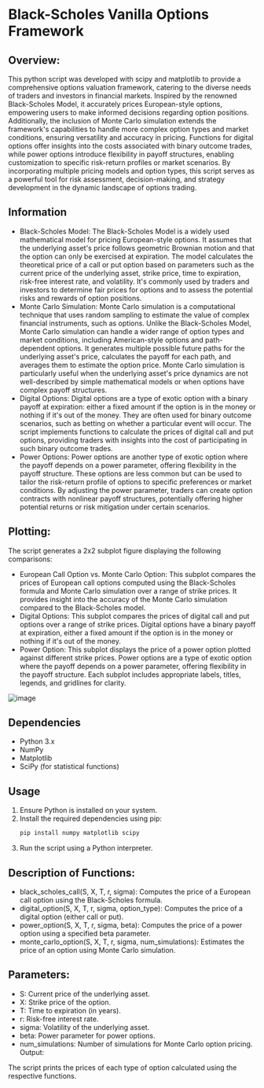 # Black-Scholes Vanilla Options Framework

## Overview:

This python script was developed  with scipy and matplotlib to provide a comprehensive options valuation framework, catering to the diverse needs of traders and investors in financial markets. Inspired by the renowned Black-Scholes Model, it accurately prices European-style options, empowering users to make informed decisions regarding option positions. Additionally, the inclusion of Monte Carlo simulation extends the framework's capabilities to handle more complex option types and market conditions, ensuring versatility and accuracy in pricing. Functions for digital options offer insights into the costs associated with binary outcome trades, while power options introduce flexibility in payoff structures, enabling customization to specific risk-return profiles or market scenarios. By incorporating multiple pricing models and option types, this script serves as a powerful tool for risk assessment, decision-making, and strategy development in the dynamic landscape of options trading.

## Information

- Black-Scholes Model:
The Black-Scholes Model is a widely used mathematical model for pricing European-style options.
It assumes that the underlying asset's price follows geometric Brownian motion and that the option can only be exercised at expiration.
The model calculates the theoretical price of a call or put option based on parameters such as the current price of the underlying asset, strike price, time to expiration, risk-free interest rate, and volatility.
It's commonly used by traders and investors to determine fair prices for options and to assess the potential risks and rewards of option positions.
- Monte Carlo Simulation:
Monte Carlo simulation is a computational technique that uses random sampling to estimate the value of complex financial instruments, such as options.
Unlike the Black-Scholes Model, Monte Carlo simulation can handle a wider range of option types and market conditions, including American-style options and path-dependent options.
It generates multiple possible future paths for the underlying asset's price, calculates the payoff for each path, and averages them to estimate the option price.
Monte Carlo simulation is particularly useful when the underlying asset's price dynamics are not well-described by simple mathematical models or when options have complex payoff structures.
- Digital Options:
Digital options are a type of exotic option with a binary payoff at expiration: either a fixed amount if the option is in the money or nothing if it's out of the money.
They are often used for binary outcome scenarios, such as betting on whether a particular event will occur.
The script implements functions to calculate the prices of digital call and put options, providing traders with insights into the cost of participating in such binary outcome trades.
- Power Options:
Power options are another type of exotic option where the payoff depends on a power parameter, offering flexibility in the payoff structure.
These options are less common but can be used to tailor the risk-return profile of options to specific preferences or market conditions.
By adjusting the power parameter, traders can create option contracts with nonlinear payoff structures, potentially offering higher potential returns or risk mitigation under certain scenarios.

## Plotting:

The script generates a 2x2 subplot figure displaying the following comparisons:

- European Call Option vs. Monte Carlo Option: This subplot compares the prices of European call options computed using the Black-Scholes formula and Monte Carlo simulation over a range of strike prices. It provides insight into the accuracy of the Monte Carlo simulation compared to the Black-Scholes model.
- Digital Options: This subplot compares the prices of digital call and put options over a range of strike prices. Digital options have a binary payoff at expiration, either a fixed amount if the option is in the money or nothing if it's out of the money.
- Power Option: This subplot displays the price of a power option plotted against different strike prices. Power options are a type of exotic option where the payoff depends on a power parameter, offering flexibility in the payoff structure.
Each subplot includes appropriate labels, titles, legends, and gridlines for clarity.

![image](https://github.com/agadkarvaasugit/black_scholes_model_options/assets/156245000/1a33e64f-4d2c-498d-bda3-ac00a1793674)


## Dependencies
- Python 3.x
- NumPy
- Matplotlib
- SciPy (for statistical functions)


## Usage

1. Ensure Python is installed on your system.
2. Install the required dependencies using pip:
   ```bash
   pip install numpy matplotlib scipy
   ```
3. Run the script using a Python interpreter.
   
## Description of Functions:

- black_scholes_call(S, X, T, r, sigma): Computes the price of a European call option using the Black-Scholes formula.
- digital_option(S, X, T, r, sigma, option_type): Computes the price of a digital option (either call or put).
- power_option(S, X, T, r, sigma, beta): Computes the price of a power option using a specified beta parameter.
- monte_carlo_option(S, X, T, r, sigma, num_simulations): Estimates the price of an option using Monte Carlo simulation.

## Parameters:

- S: Current price of the underlying asset.
- X: Strike price of the option.
- T: Time to expiration (in years).
- r: Risk-free interest rate.
- sigma: Volatility of the underlying asset.
- beta: Power parameter for power options.
- num_simulations: Number of simulations for Monte Carlo option pricing.
Output:

The script prints the prices of each type of option calculated using the respective functions.




